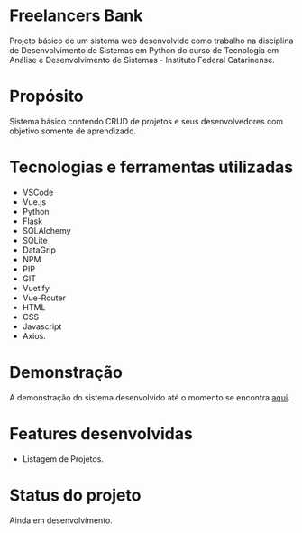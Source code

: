 # Freelancers Bank
Projeto básico de um sistema web desenvolvido como trabalho na disciplina de Desenvolvimento de Sistemas em Python do curso de Tecnologia em Análise e Desenvolvimento de Sistemas - Instituto Federal Catarinense.

# Propósito
Sistema básico contendo CRUD de projetos e seus desenvolvedores com objetivo somente de aprendizado.

# Tecnologias e ferramentas utilizadas
* VSCode
* Vue.js
* Python
* Flask
* SQLAlchemy
* SQLite
* DataGrip
* NPM
* PIP
* GIT
* Vuetify
* Vue-Router
* HTML
* CSS
* Javascript
* Axios.

# Demonstração
A demonstração do sistema desenvolvido até o momento se encontra [aqui](https://github.com/joseph-alexandre/freelancers-bank/tree/main/front-end/demonstração).

# Features desenvolvidas
* Listagem de Projetos.
# Status do projeto
Ainda em desenvolvimento.
